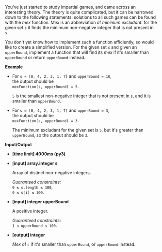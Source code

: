 <div class="markdown"><p>You've just started to study impartial games, and came across an interesting theory. The theory is quite complicated, but it can be narrowed down to the following statements: solutions to all such games can be found with the <em>mex</em> function. <em>Mex</em> is an abbreviation of <em>minimum excludant</em>: for the given set <code>s</code> it finds the minimum non-negative integer that is not present in <code>s</code>.</p>
<p>You don't yet know how to implement such a function efficiently, so would like to create a simplified version. For the given set <code>s</code> and given an <code>upperBound</code>, implement a function that will find its <em>mex</em> if it's smaller than <code>upperBound</code> or return <code>upperBound</code> instead.</p>
<p><strong>Example</strong></p>
<ul>
<li>
<p>For <code>s = [0, 4, 2, 3, 1, 7]</code> and <code>upperBound = 10</code>,<br>
the output should be<br>
<code>mexFunction(s, upperBound) = 5</code>.</p>
<p><code>5</code> is the smallest non-negative integer that is not present in <code>s</code>, and it is smaller than <code>upperBound</code>.</p>
</li>
<li>
<p>For <code>s = [0, 4, 2, 3, 1, 7]</code> and <code>upperBound = 3</code>,<br>
the output should be<br>
<code>mexFunction(s, upperBound) = 3</code>.</p>
<p>The minimum excludant for the given set is <code>5</code>, but it's greater than <code>upperBound</code>, so the output should be <code>3</code>.</p>
</li>
</ul>
<p><strong>Input/Output</strong></p>
<ul>
<li><strong>[time limit] 4000ms (py3)</strong></li>
</ul>
<ul>
<li>
<p><strong>[input] array.integer s</strong></p>
<p>Array of distinct non-negative integers.</p>
<p><em>Guaranteed constraints:</em><br>
<code>0 ≤ s.length ≤ 100</code>,<br>
<code>0 ≤ s[i] ≤ 100</code>.</p>
</li>
<li>
<p><strong>[input] integer upperBound</strong></p>
<p>A positive integer.</p>
<p><em>Guaranteed constraints:</em><br>
<code>1 ≤ upperBound ≤ 100</code>.</p>
</li>
<li>
<p><strong>[output] integer</strong></p>
<p><em>Mex</em> of <code>s</code> if it's smaller than <code>upperBound</code>, or <code>upperBound</code> instead.</p>
</li>
</ul>
</div>